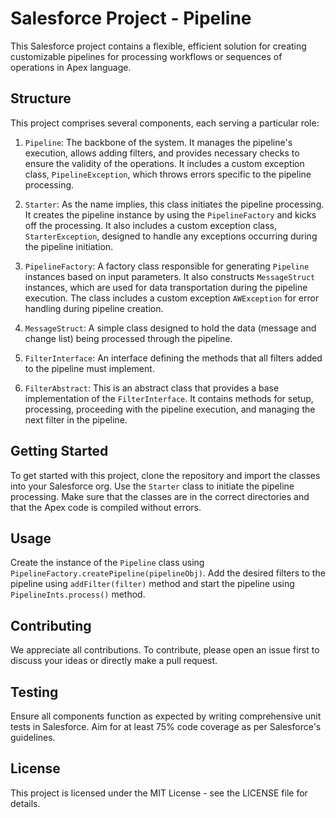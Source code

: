 # Salesforce Project - Pipeline

This Salesforce project contains a flexible, efficient solution for creating customizable pipelines for processing workflows or sequences of operations in Apex language.

## Structure

This project comprises several components, each serving a particular role:

1. `Pipeline`: The backbone of the system. It manages the pipeline's execution, allows adding filters, and provides necessary checks to ensure the validity of the operations. It includes a custom exception class, `PipelineException`, which throws errors specific to the pipeline processing.

2. `Starter`: As the name implies, this class initiates the pipeline processing. It creates the pipeline instance by using the `PipelineFactory` and kicks off the processing. It also includes a custom exception class, `StarterException`, designed to handle any exceptions occurring during the pipeline initiation.

3. `PipelineFactory`: A factory class responsible for generating `Pipeline` instances based on input parameters. It also constructs `MessageStruct` instances, which are used for data transportation during the pipeline execution. The class includes a custom exception `AWException` for error handling during pipeline creation.

4. `MessageStruct`: A simple class designed to hold the data (message and change list) being processed through the pipeline.

5. `FilterInterface`: An interface defining the methods that all filters added to the pipeline must implement.

6. `FilterAbstract`: This is an abstract class that provides a base implementation of the `FilterInterface`. It contains methods for setup, processing, proceeding with the pipeline execution, and managing the next filter in the pipeline.

## Getting Started

To get started with this project, clone the repository and import the classes into your Salesforce org. Use the `Starter` class to initiate the pipeline processing. Make sure that the classes are in the correct directories and that the Apex code is compiled without errors.

## Usage

Create the instance of the `Pipeline` class using `PipelineFactory.createPipeline(pipelineObj)`. Add the desired filters to the pipeline using `addFilter(filter)` method and start the pipeline using `PipelineInts.process()` method.

## Contributing

We appreciate all contributions. To contribute, please open an issue first to discuss your ideas or directly make a pull request.

## Testing

Ensure all components function as expected by writing comprehensive unit tests in Salesforce. Aim for at least 75% code coverage as per Salesforce's guidelines.

## License

This project is licensed under the MIT License - see the LICENSE file for details.
